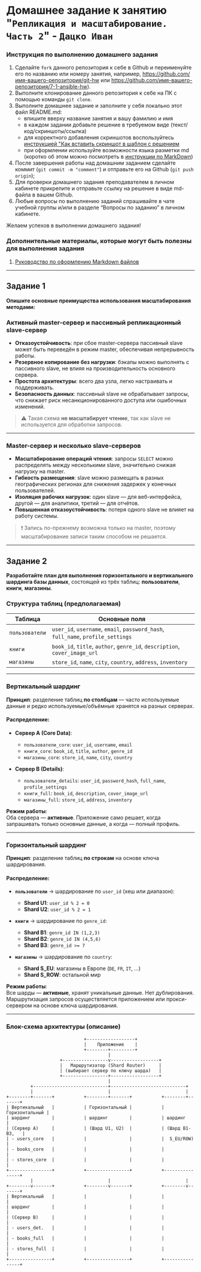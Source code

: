 # Домашнее задание к занятию "`Репликация и масштабирование. Часть 2`" - `Дацко Иван`


### Инструкция по выполнению домашнего задания

   1. Сделайте `fork` данного репозитория к себе в Github и переименуйте его по названию или номеру занятия, например, https://github.com/имя-вашего-репозитория/git-hw или  https://github.com/имя-вашего-репозитория/7-1-ansible-hw).
   2. Выполните клонирование данного репозитория к себе на ПК с помощью команды `git clone`.
   3. Выполните домашнее задание и заполните у себя локально этот файл README.md:
      - впишите вверху название занятия и вашу фамилию и имя
      - в каждом задании добавьте решение в требуемом виде (текст/код/скриншоты/ссылка)
      - для корректного добавления скриншотов воспользуйтесь [инструкцией "Как вставить скриншот в шаблон с решением](https://github.com/netology-code/sys-pattern-homework/blob/main/screen-instruction.md)
      - при оформлении используйте возможности языка разметки md (коротко об этом можно посмотреть в [инструкции  по MarkDown](https://github.com/netology-code/sys-pattern-homework/blob/main/md-instruction.md))
   4. После завершения работы над домашним заданием сделайте коммит (`git commit -m "comment"`) и отправьте его на Github (`git push origin`);
   5. Для проверки домашнего задания преподавателем в личном кабинете прикрепите и отправьте ссылку на решение в виде md-файла в вашем Github.
   6. Любые вопросы по выполнению заданий спрашивайте в чате учебной группы и/или в разделе “Вопросы по заданию” в личном кабинете.
   
Желаем успехов в выполнении домашнего задания!
   
### Дополнительные материалы, которые могут быть полезны для выполнения задания

1. [Руководство по оформлению Markdown файлов](https://gist.github.com/Jekins/2bf2d0638163f1294637#Code)

---


## Задание 1  
**Опишите основные преимущества использования масштабирования методами:**

### Активный master-сервер и пассивный репликационный slave-сервер

- **Отказоустойчивость**: при сбое master-сервера пассивный slave может быть переведён в режим master, обеспечивая непрерывность работы.
- **Резервное копирование без нагрузки**: бэкапы можно выполнять с пассивного slave, не влияя на производительность основного сервера.
- **Простота архитектуры**: всего два узла, легко настраивать и поддерживать.
- **Безопасность данных**: пассивный slave не обрабатывает запросы, что снижает риск несанкционированного доступа или ошибочных изменений.

> ⚠️ Такая схема **не масштабирует чтение**, так как slave не используется для обработки запросов.

---

### Master-сервер и несколько slave-серверов

- **Масштабирование операций чтения**: запросы `SELECT` можно распределять между несколькими slave, значительно снижая нагрузку на master.
- **Гибкость размещения**: slave можно размещать в разных географических регионах для снижения задержек у конечных пользователей.
- **Изоляция рабочих нагрузок**: один slave — для веб-интерфейса, другой — для аналитики, третий — для отчётов.
- **Повышенная отказоустойчивость**: потеря одного slave не влияет на работу системы.

> ❗ Запись по-прежнему возможна только на master, поэтому масштабирование записи таким способом не решается.

---

## Задание 2  
**Разработайте план для выполнения горизонтального и вертикального шардинга базы данных**, состоящей из трёх таблиц: **пользователи**, **книги**, **магазины**.

### Структура таблиц (предполагаемая)

| Таблица        | Основные поля |
|----------------|---------------|
| `пользователи` | `user_id`, `username`, `email`, `password_hash`, `full_name`, `profile_settings` |
| `книги`        | `book_id`, `title`, `author`, `genre_id`, `description`, `cover_image_url` |
| `магазины`     | `store_id`, `name`, `city`, `country`, `address`, `inventory` |

---

### Вертикальный шардинг

**Принцип**: разделение таблиц **по столбцам** — часто используемые данные и редко используемые/объёмные хранятся на разных серверах.

#### Распределение:

- **Сервер A (Core Data)**:
  - `пользователи_core`: `user_id`, `username`, `email`
  - `книги_core`: `book_id`, `title`, `author`, `genre_id`
  - `магазины_core`: `store_id`, `name`, `city`, `country`

- **Сервер B (Details)**:
  - `пользователи_details`: `user_id`, `password_hash`, `full_name`, `profile_settings`
  - `книги_full`: `book_id`, `description`, `cover_image_url`
  - `магазины_full`: `store_id`, `address`, `inventory`

**Режим работы**:  
Оба сервера — **активные**. Приложение само решает, когда запрашивать только основные данные, а когда — полный профиль.

---

### Горизонтальный шардинг

**Принцип**: разделение таблиц **по строкам** на основе ключа шардирования.

#### Распределение:

- **`пользователи`** → шардирование по `user_id` (хеш или диапазон):
  - **Shard U1**: `user_id % 2 = 0`
  - **Shard U2**: `user_id % 2 = 1`

- **`книги`** → шардирование по `genre_id`:
  - **Shard B1**: `genre_id IN (1,2,3)`
  - **Shard B2**: `genre_id IN (4,5,6)`
  - **Shard B3**: `genre_id >= 7`

- **`магазины`** → шардирование по `country`:
  - **Shard S_EU**: магазины в Европе (`DE`, `FR`, `IT`, ...)
  - **Shard S_ROW**: остальной мир

**Режим работы**:  
Все шарды — **активные**, хранят уникальные данные. Нет дублирования.  
Маршрутизация запросов осуществляется приложением или прокси-сервером на основе ключа шардирования.

---

### Блок-схема архитектуры (описание)

```
                             +------------------+
                             |    Приложение    |
                             +--------+---------+
                                      |
                    +-----------------v------------------+
                    |   Маршрутизатор (Shard Router)     |
                    | (выбирает сервер по ключу шарда)   |
                    +-----------------+------------------+
                                      |
         +----------------------------+----------------------------+
         |                            |                            |
+--------+-------+           +--------+-------+           +--------+-------+
| Вертикальный   |           | Горизонтальный |           | Горизонтальный |
| шардинг        |           | шардинг        |           | шардинг        |
| (Сервер A)     |           | (Шард U1, U2)  |           | (Шард B1-B3,   |
| - users_core   |           |                |           |  S_EU/ROW)      |
| - books_core   |           |                |           |                |
| - stores_core  |           |                |           |                |
+----------------+           +----------------+           +----------------+
         |                            |                            |
+--------v-------+           +--------v-------+           +--------v-------+
| Вертикальный   |           |                |           |                |
| шардинг        |           |                |           |                |
| (Сервер B)     |           |                |           |                |
| - users_det.   |           |                |           |                |
| - books_full   |           |                |           |                |
| - stores_full  |           |                |           |                |
+----------------+           +----------------+           +----------------+

```
